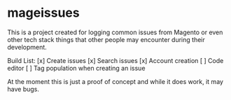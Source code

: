 # mageissues
This is a project created for logging common issues from Magento or even other tech stack things that other people may encounter during their development.

Build List:
[x] Create issues
[x] Search issues
[x] Account creation
[ ] Code editor
[ ] Tag population when creating an issue


At the moment this is just a proof of concept and while it does work, it may have bugs.
